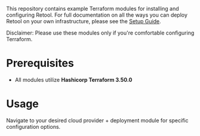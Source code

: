 This repository contains example Terraform modules for installing and configuring Retool. For full documentation on all the ways you can deploy Retool on your own infrastructure, please see the [Setup Guide](https://docs.retool.com/docs/setup-instructions).

Disclaimer: Please use these modules only if you're comfortable configuring Terraform.

# Prerequisites
- All modules utilize **Hashicorp Terraform 3.50.0**

# Usage
Navigate to your desired cloud provider + deployment module for specific configuration options.
